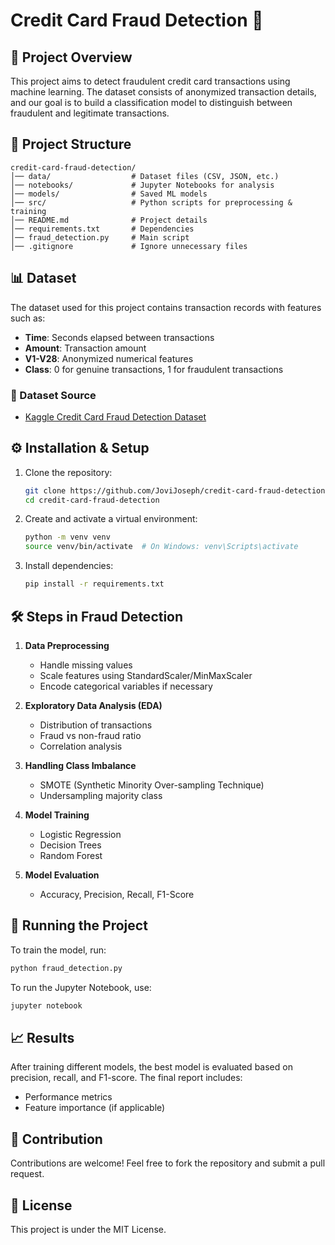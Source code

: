 # Credit Card Fraud Detection 🚀

## 📌 Project Overview
This project aims to detect fraudulent credit card transactions using machine learning. The dataset consists of anonymized transaction details, and our goal is to build a classification model to distinguish between fraudulent and legitimate transactions.

## 📂 Project Structure
```
credit-card-fraud-detection/
│── data/                  # Dataset files (CSV, JSON, etc.)
│── notebooks/             # Jupyter Notebooks for analysis
│── models/                # Saved ML models
│── src/                   # Python scripts for preprocessing & training
│── README.md              # Project details
│── requirements.txt       # Dependencies
│── fraud_detection.py     # Main script
│── .gitignore             # Ignore unnecessary files
```

## 📊 Dataset
The dataset used for this project contains transaction records with features such as:
- **Time**: Seconds elapsed between transactions
- **Amount**: Transaction amount
- **V1-V28**: Anonymized numerical features
- **Class**: 0 for genuine transactions, 1 for fraudulent transactions

### 🔗 Dataset Source
- [Kaggle Credit Card Fraud Detection Dataset](https://www.kaggle.com/mlg-ulb/creditcardfraud)

## ⚙️ Installation & Setup
1. Clone the repository:
   ```bash
   git clone https://github.com/JoviJoseph/credit-card-fraud-detection.git
   cd credit-card-fraud-detection
   ```
2. Create and activate a virtual environment:
   ```bash
   python -m venv venv
   source venv/bin/activate  # On Windows: venv\Scripts\activate
   ```
3. Install dependencies:
   ```bash
   pip install -r requirements.txt
   ```

## 🛠️ Steps in Fraud Detection
1. **Data Preprocessing**
   - Handle missing values
   - Scale features using StandardScaler/MinMaxScaler
   - Encode categorical variables if necessary
   
2. **Exploratory Data Analysis (EDA)**
   - Distribution of transactions
   - Fraud vs non-fraud ratio
   - Correlation analysis
   
3. **Handling Class Imbalance**
   - SMOTE (Synthetic Minority Over-sampling Technique)
   - Undersampling majority class
   
4. **Model Training**
   - Logistic Regression
   - Decision Trees
   - Random Forest
   
5. **Model Evaluation**
   - Accuracy, Precision, Recall, F1-Score

## 🚀 Running the Project
To train the model, run:
```bash
python fraud_detection.py
```
To run the Jupyter Notebook, use:
```bash
jupyter notebook
```

## 📈 Results
After training different models, the best model is evaluated based on precision, recall, and F1-score. The final report includes:
- Performance metrics
- Feature importance (if applicable)

## 🤝 Contribution
Contributions are welcome! Feel free to fork the repository and submit a pull request.

## 📝 License
This project is under the MIT License.


